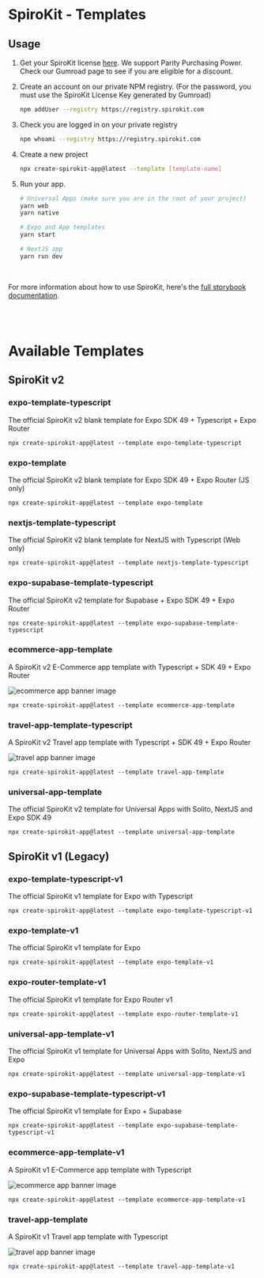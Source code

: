 # SpiroKit - Templates

## Usage

1. Get your SpiroKit license [here](https://maurocodes.gumroad.com/l/spirokit-figma-react-native). We support Parity Purchasing Power. Check our Gumroad page to see if you are eligible for a discount.

2. Create an account on our private NPM registry. (For the password, you must use the SpiroKit License Key generated by Gumroad)

   ```bash
   npm addUser --registry https://registry.spirokit.com
   ```

3. Check you are logged in on your private registry

   ```bash
   npm whoami --registry https://registry.spirokit.com
   ```

4. Create a new project

   ```bash
   npx create-spirokit-app@latest --template [template-name]
   ```

5. Run your app.

   ```sh
   # Universal Apps (make sure you are in the root of your project)
   yarn web
   yarn native

   # Expo and App templates
   yarn start

   # NextJS app
   yarn run dev
   ```

<br/>

For more information about how to use SpiroKit, here's the [full storybook documentation](https://docs.spirokit.com).

<br/>
<br/>

# Available Templates

## SpiroKit v2

### expo-template-typescript

The official SpiroKit v2 blank template for Expo SDK 49 + Typescript + Expo Router

```
npx create-spirokit-app@latest --template expo-template-typescript
```

### expo-template

The official SpiroKit v2 blank template for Expo SDK 49 + Expo Router (JS only)

```
npx create-spirokit-app@latest --template expo-template
```

### nextjs-template-typescript

The official SpiroKit v2 blank template for NextJS with Typescript (Web only)

```
npx create-spirokit-app@latest --template nextjs-template-typescript
```

### expo-supabase-template-typescript

The official SpiroKit v2 template for Supabase + Expo SDK 49 + Expo Router

```
npx create-spirokit-app@latest --template expo-supabase-template-typescript
```

### ecommerce-app-template

A SpiroKit v2 E-Commerce app template with Typescript + SDK 49 + Expo Router

![ecommerce app banner image](https://i.imgur.com/qEsULxj.jpg)

```
npx create-spirokit-app@latest --template ecommerce-app-template
```

### travel-app-template-typescript

A SpiroKit v2 Travel app template with Typescript + SDK 49 + Expo Router

![travel app banner image](https://i.imgur.com/0jCWLrc.png)

```
npx create-spirokit-app@latest --template travel-app-template
```

### universal-app-template

The official SpiroKit v2 template for Universal Apps with Solito, NextJS and Expo SDK 49

```
npx create-spirokit-app@latest --template universal-app-template
```

## SpiroKit v1 (Legacy)

### expo-template-typescript-v1

The official SpiroKit v1 template for Expo with Typescript

```
npx create-spirokit-app@latest --template expo-template-typescript-v1
```

### expo-template-v1

The official SpiroKit v1 template for Expo

```
npx create-spirokit-app@latest --template expo-template-v1
```

### expo-router-template-v1

The official SpiroKit v1 template for Expo Router v1

```
npx create-spirokit-app@latest --template expo-router-template-v1
```

### universal-app-template-v1

The official SpiroKit v1 template for Universal Apps with Solito, NextJS and Expo

```
npx create-spirokit-app@latest --template universal-app-template-v1
```

### expo-supabase-template-typescript-v1

The official SpiroKit v1 template for Expo + Supabase

```
npx create-spirokit-app@latest --template expo-supabase-template-typescript-v1
```

### ecommerce-app-template-v1

A SpiroKit v1 E-Commerce app template with Typescript

![ecommerce app banner image](https://i.imgur.com/qEsULxj.jpg)

```
npx create-spirokit-app@latest --template ecommerce-app-template-v1
```

### travel-app-template

A SpiroKit v1 Travel app template with Typescript

![travel app banner image](https://i.imgur.com/0jCWLrc.png)

```
npx create-spirokit-app@latest --template travel-app-template-v1
```
